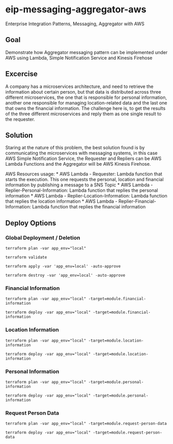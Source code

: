 # eip-messaging-aggregator-aws
Enterprise Integration Patterns, Messaging, Aggregator with AWS

## Goal
Demonstrate how Aggregator messaging pattern can be implemented under AWS using Lambda, Simple Notification Service and Kinesis Firehose

## Excercise
A company has a microservices architecture, and need to retrieve the information about certain person, but that data is distributed across three different microservices, the one that is responsible for personal information, another one responsible for managing location-related data and the last one that owns the financial information. The challenge here is, to get the results of the three different microservices and reply them as one single result to the requester.

## Solution
Staring at the nature of this problem, the best solution found is by communicating the microservices with messaging systems, in this case AWS Simple Notification Service, the Requester and Repliers can be AWS Lambda Functions and the Aggregator will be AWS Kinesis Firehose.

AWS Resources usage:
    * AWS Lambda - Requester: Lambda function that starts the execution. This one requests the personal, location and financial information by publishing a message to a SNS Topic
    * AWS Lambda - Replier-Personal-Information: Lambda function that replies the personal information
    * AWS Lambda - Replier-Location-Information: Lambda function that replies the location information
    * AWS Lambda - Replier-Financial-Information: Lambda function that replies the financial information

## Deploy Options

### Global Deployment / Deletion
`terraform plan -var app_env="local"`

`terraform validate`

`terraform apply -var 'app_env=local' -auto-approve`

`terraform destroy -var 'app_env=local' -auto-approve`

### Financial Information
`terraform plan -var app_env="local" -target=module.financial-information`

`terraform deploy -var app_env="local" -target=module.financial-information`

### Location Information
`terraform plan -var app_env="local" -target=module.location-information`

`terraform deploy -var app_env="local" -target=module.location-information`

### Personal Information
`terraform plan -var app_env="local" -target=module.personal-information`

`terraform deploy -var app_env="local" -target=module.personal-information`

### Request Person Data
`terraform plan -var app_env="local" -target=module.request-person-data`

`terraform deploy -var app_env="local" -target=module.request-person-data`
